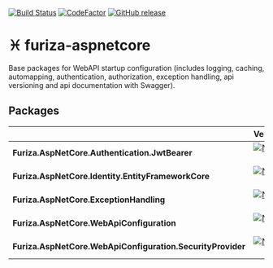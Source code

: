 [![Build Status](https://dev.azure.com/ivanborges/Furiza/_apis/build/status/ivanborges.furiza-aspnetcore)](https://dev.azure.com/ivanborges/Furiza/_build/latest?definitionId=4)
[![CodeFactor](https://www.codefactor.io/repository/github/ivanborges/furiza-aspnetcore/badge)](https://www.codefactor.io/repository/github/ivanborges/furiza-aspnetcore)
[![GitHub release](https://img.shields.io/github/release/ivanborges/furiza-aspnetcore.svg)](https://github.com/ivanborges/furiza-aspnetcore/releases)
# :pisces: furiza-aspnetcore
Base packages for WebAPI startup configuration (includes logging, caching, automapping, authentication, authorization, exception handling, api versioning and api documentation with Swagger).

## Packages
||Version|Downloads|
|---------------------------|:---:|:---:|
|**Furiza.AspNetCore.Authentication.JwtBearer**|[![NuGet](https://img.shields.io/nuget/v/Furiza.AspNetCore.Authentication.JwtBearer.svg)](https://www.nuget.org/packages/Furiza.AspNetCore.Authentication.JwtBearer/)|![NuGet](https://img.shields.io/nuget/dt/Furiza.AspNetCore.Authentication.JwtBearer.svg)|
|**Furiza.AspNetCore.Identity.EntityFrameworkCore**|[![NuGet](https://img.shields.io/nuget/v/Furiza.AspNetCore.Identity.EntityFrameworkCore.svg)](https://www.nuget.org/packages/Furiza.AspNetCore.Identity.EntityFrameworkCore/)|![NuGet](https://img.shields.io/nuget/dt/Furiza.AspNetCore.Identity.EntityFrameworkCore.svg)|
|**Furiza.AspNetCore.ExceptionHandling**|[![NuGet](https://img.shields.io/nuget/v/Furiza.AspNetCore.ExceptionHandling.svg)](https://www.nuget.org/packages/Furiza.AspNetCore.ExceptionHandling/)|![NuGet](https://img.shields.io/nuget/dt/Furiza.AspNetCore.ExceptionHandling.svg)|
|**Furiza.AspNetCore.WebApiConfiguration**|[![NuGet](https://img.shields.io/nuget/v/Furiza.AspNetCore.WebApiConfiguration.svg)](https://www.nuget.org/packages/Furiza.AspNetCore.WebApiConfiguration/)|![NuGet](https://img.shields.io/nuget/dt/Furiza.AspNetCore.WebApiConfiguration.svg)|
|**Furiza.AspNetCore.WebApiConfiguration.SecurityProvider**|[![NuGet](https://img.shields.io/nuget/v/Furiza.AspNetCore.WebApiConfiguration.SecurityProvider.svg)](https://www.nuget.org/packages/Furiza.AspNetCore.WebApiConfiguration.SecurityProvider/)|![NuGet](https://img.shields.io/nuget/dt/Furiza.AspNetCore.WebApiConfiguration.SecurityProvider.svg)|
